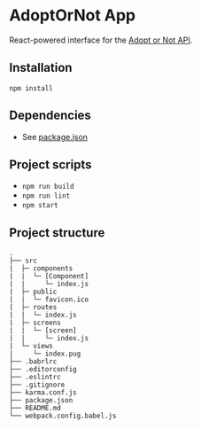 # AdoptOrNot App
React-powered interface for the [Adopt or Not API](https://github.com/mdhgriffiths/adoptornot-api).

## Installation

```
npm install
```

## Dependencies

 - See [package.json](package.json)

## Project scripts

 - `npm run build`
 - `npm run lint`
 - `npm start`

## Project structure

```
.
├── src
|  ├─ components
|  |  └─ [Component]
|  |     └─ index.js
|  ├─ public
|  |  └─ favicon.ico
|  ├─ routes
|  |  └─ index.js
|  ├─ screens
|  |  └─ [screen]
|  |     └─ index.js
|  └─ views
|     └─ index.pug
├── .babrlrc
├── .editorconfig
├── .eslintrc
├── .gitignore
├── karma.conf.js
├── package.json
├── README.md
└── webpack.config.babel.js
```
